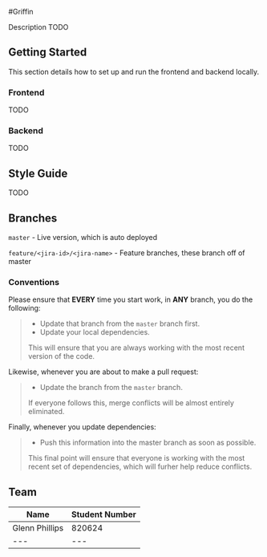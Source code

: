 #Griffin

Description TODO


## Getting Started
This section details how to set up and run the frontend and backend locally.

### Frontend

TODO

### Backend

TODO

## Style Guide

TODO


## Branches

`master` - Live version, which is auto deployed

`feature/<jira-id>/<jira-name>` - Feature branches, these branch off of master

### Conventions
Please ensure that **EVERY** time you start work, in **ANY** branch, you do the following:
> - Update that branch from the `master` branch first.
> - Update your local dependencies.
>
> This will ensure that you are always working with the most recent version of the code.

Likewise, whenever you are about to make a pull request:
> - Update the branch from the `master` branch.
> 
> If everyone follows this, merge conflicts will be almost entirely eliminated.

Finally, whenever you update dependencies:
> - Push this information into the master branch as soon as possible.
> 
> This final point will ensure that everyone is working with the most recent set of dependencies, 
which will furher help reduce conflicts.


## Team
| Name           | Student Number |
|----------------|----------------|
| Glenn Phillips | 820624         |
| ---            | ---            |

